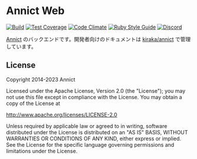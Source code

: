 # Annict Web

[![Build](https://github.com/kiraka/annict-web/actions/workflows/build.yml/badge.svg)](https://github.com/kiraka/annict-web/actions/workflows/build.yml)
[![Test Coverage](https://api.codeclimate.com/v1/badges/ba10b596888853bc3f83/test_coverage)](https://codeclimate.com/github/annict/annict/test_coverage)
[![Code Climate](https://codeclimate.com/github/annict/annict/badges/gpa.svg)](https://codeclimate.com/github/annict/annict)
[![Ruby Style Guide](https://img.shields.io/badge/code_style-standard-brightgreen.svg)](https://github.com/testdouble/standard)
[![Discord](https://camo.githubusercontent.com/b12a95e20b7ca35f918c0ab5103fe56b6f44c067/68747470733a2f2f696d672e736869656c64732e696f2f62616467652f636861742d6f6e253230646973636f72642d3732383964612e737667)](https://discord.gg/PVJRUKP)

[Annict](https://annict.jp) のバックエンドです。開発者向けのドキュメントは [kiraka/annict](https://github.com/kiraka/annict) で管理しています。

## License

Copyright 2014-2023 Annict

Licensed under the Apache License, Version 2.0 (the "License");
you may not use this file except in compliance with the License.
You may obtain a copy of the License at

http://www.apache.org/licenses/LICENSE-2.0

Unless required by applicable law or agreed to in writing, software
distributed under the License is distributed on an "AS IS" BASIS,
WITHOUT WARRANTIES OR CONDITIONS OF ANY KIND, either express or implied.
See the License for the specific language governing permissions and
limitations under the License.
